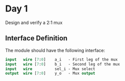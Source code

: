 # Day 1
Design and verify a 2:1 mux

## Interface Definition
The module should have the following interface:

```SystemVerilog
input   wire [7:0]    a_i   - First leg of the mux
input   wire [7:0]    b_i   - Second leg of the mux
input   wire          sel_i - Mux select
output  wire [7:0]    y_o   - Mux output
```
